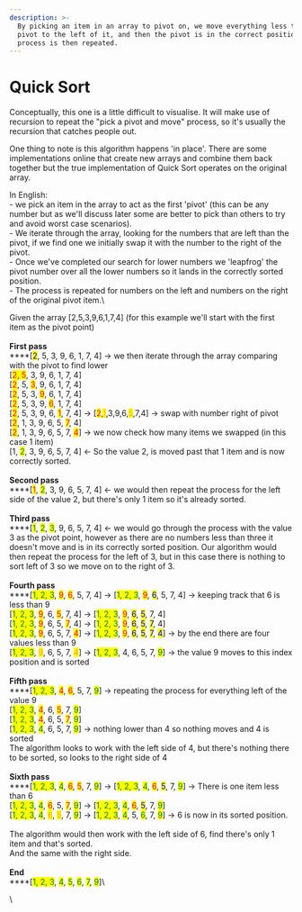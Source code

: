 ```yaml
---
description: >-
  By picking an item in an array to pivot on, we move everything less than the
  pivot to the left of it, and then the pivot is in the correct position. The
  process is then repeated.
---
```


# Quick Sort

Conceptually, this one is a little difficult to visualise. It will make use of recursion to repeat the "pick a pivot and move" process, so it's usually the recursion that catches people out.

One thing to note is this algorithm happens 'in place'. There are some implementations online that create new arrays and combine them back together but the true implementation of Quick Sort operates on the original array.

In English:\
\- we pick an item in the array to act as the first 'pivot' (this can be any number but as we'll discuss later some are better to pick than others to try and avoid worst case scenarios).\
\- We iterate through the array, looking for the numbers that are left than the pivot, if we find one we initially swap it with the number to the right of the pivot.\
\- Once we've completed our search for lower numbers we 'leapfrog' the pivot number over all the lower numbers so it lands in the correctly sorted position.\
\- The process is repeated for numbers on the left and numbers on the right of the original pivot item.\


Given the array \[2,5,3,9,6,1,7,4] (for this example we'll start with the first item as the pivot point)\
\
**First pass**\
****\[<mark style="color:blue;">2</mark>, 5, 3, 9, 6, 1, 7, 4] -> we then iterate through the array comparing with the pivot to find lower \
\[<mark style="color:red;">2, 5</mark>, 3, 9, 6, 1, 7, 4]\
\[<mark style="color:red;">2</mark>, 5, <mark style="color:red;">3</mark>, 9, 6, 1, 7, 4]\
\[<mark style="color:red;">2</mark>, 5, 3, <mark style="color:red;">9</mark>, 6, 1, 7, 4]\
\[<mark style="color:red;">2</mark>, 5, 3, 9, <mark style="color:red;">6</mark>, 1, 7, 4]\
\[<mark style="color:red;">2</mark>, 5, 3, 9, 6, <mark style="color:red;">1</mark>, 7, 4] -> \[<mark style="color:red;">2</mark>,<mark style="color:orange;">1</mark>,3,9,6,<mark style="color:orange;">5</mark>,7,4] -> swap with number right of pivot\
\[<mark style="color:red;">2</mark>, 1, 3, 9, 6, 5, <mark style="color:red;">7</mark>, 4]\
\[<mark style="color:red;">2</mark>, 1, 3, 9, 6, 5, 7, <mark style="color:red;">4</mark>] -> we now check how many items we swapped (in this case 1 item)\
\[1, <mark style="color:green;">2</mark>, 3, 9, 6, 5, 7, 4] <- So the value 2, is moved past that 1 item and is now correctly sorted.\
\
**Second pass**\
****\[<mark style="color:red;">1</mark>, <mark style="color:green;">2</mark>, 3, 9, 6, 5, 7, 4] <- we would then repeat the process for the left side of the value 2, but there's only 1 item so it's already sorted.\
\
**Third pass**\
****\[<mark style="color:green;">1</mark>, <mark style="color:green;">2</mark>, <mark style="color:green;">3</mark>, 9, 6, 5, 7, 4] <- we would go through the process with the value 3 as the pivot point, however as there are no numbers less than three it doesn't move and is in its correctly sorted position. Our algorithm would then repeat the process for the left of 3, but in this case there is nothing to sort left of 3 so we move on to the right of 3.\
\
**Fourth pass**\
****\[<mark style="color:green;">1, 2, 3</mark>, <mark style="color:red;">9</mark>, <mark style="color:red;">6</mark>, 5, 7, 4] -> \[<mark style="color:green;">1, 2, 3</mark>, <mark style="color:red;">9</mark>, <mark style="color:blue;">6</mark>, 5, 7, 4] -> keeping track that 6 is less than 9\
\[<mark style="color:green;">1, 2, 3</mark>, <mark style="color:red;">9</mark>, 6, <mark style="color:red;">5</mark>, 7, 4] -> \[<mark style="color:green;">1, 2, 3</mark>, <mark style="color:red;">9</mark>, <mark style="color:blue;">6</mark>, <mark style="color:blue;">5</mark>, 7, 4]\
\[<mark style="color:green;">1, 2, 3</mark>, <mark style="color:red;">9</mark>, 6, 5, <mark style="color:red;">7</mark>, 4] -> \[<mark style="color:green;">1, 2, 3</mark>, <mark style="color:red;">9</mark>, <mark style="color:blue;">6</mark>, <mark style="color:blue;">5</mark>, <mark style="color:blue;">7</mark>, 4]\
\[<mark style="color:green;">1, 2, 3</mark>, <mark style="color:red;">9</mark>, 6, 5, 7, <mark style="color:red;">4</mark>] -> \[<mark style="color:green;">1, 2, 3</mark>, <mark style="color:red;">9</mark>, <mark style="color:blue;">6</mark>, <mark style="color:blue;">5</mark>, <mark style="color:blue;">7</mark>, <mark style="color:blue;">4</mark>] -> by the end there are four values less than 9\
\[<mark style="color:green;">1, 2, 3</mark>, <mark style="color:orange;">9</mark>, 6, 5, 7, <mark style="color:orange;">4</mark>] -> \[<mark style="color:green;">1, 2, 3</mark>, 4, 6, 5, 7, <mark style="color:green;">9</mark>] -> the value 9 moves to this index position and is sorted\
\
**Fifth pass**\
****\[<mark style="color:green;">1, 2, 3</mark>, <mark style="color:red;">4</mark>, <mark style="color:red;">6</mark>, 5, 7, <mark style="color:green;">9</mark>] -> repeating the process for everything left of the value 9\
\[<mark style="color:green;">1, 2, 3</mark>, <mark style="color:red;">4</mark>, 6, <mark style="color:red;">5</mark>, 7, <mark style="color:green;">9</mark>]\
\[<mark style="color:green;">1, 2, 3</mark>, <mark style="color:red;">4</mark>, 6, 5, <mark style="color:red;">7</mark>, <mark style="color:green;">9</mark>]\
\[<mark style="color:green;">1, 2, 3</mark>, <mark style="color:green;">4</mark>, 6, 5, 7, <mark style="color:green;">9</mark>] -> nothing lower than 4 so nothing moves and 4 is sorted\
The algorithm looks to work with the left side of 4, but there's nothing there to be sorted, so looks to the right side of 4\
\
**Sixth pass**\
****\[<mark style="color:green;">1, 2, 3</mark>, <mark style="color:green;">4</mark>, <mark style="color:red;">6</mark>, <mark style="color:red;">5</mark>, 7, <mark style="color:green;">9</mark>] -> \[<mark style="color:green;">1, 2, 3</mark>, <mark style="color:green;">4</mark>, <mark style="color:red;">6</mark>, <mark style="color:blue;">5</mark>, 7, <mark style="color:green;">9</mark>] -> There is one item less than 6\
\[<mark style="color:green;">1, 2, 3</mark>, <mark style="color:green;">4</mark>, <mark style="color:red;">6</mark>, 5, <mark style="color:red;">7</mark>, <mark style="color:green;">9</mark>] -> \[<mark style="color:green;">1, 2, 3</mark>, <mark style="color:green;">4</mark>, <mark style="color:red;">6</mark>, <mark style="color:blue;">5</mark>, 7, <mark style="color:green;">9</mark>]\
\[<mark style="color:green;">1, 2, 3</mark>, <mark style="color:green;">4</mark>, <mark style="color:orange;">6</mark>, <mark style="color:orange;">5</mark>, 7, <mark style="color:green;">9</mark>] -> \[<mark style="color:green;">1, 2, 3</mark>, <mark style="color:green;">4</mark>, 5, <mark style="color:green;">6</mark>, 7, <mark style="color:green;">9</mark>] -> 6 is now in its sorted position.\
\
The algorithm would then work with the left side of 6, find there's only 1 item and that's sorted.\
And the same with the right side.\
\
**End**\
****\[<mark style="color:green;">1, 2, 3</mark>, <mark style="color:green;">4</mark>, <mark style="color:green;">5</mark>, <mark style="color:green;">6</mark>, <mark style="color:green;">7</mark>, <mark style="color:green;">9</mark>]\




\
